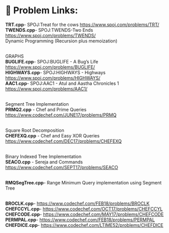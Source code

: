 # 🎃 Problem Links:
<b>TRT.cpp</b>- SPOJ:Treat for the cows https://www.spoj.com/problems/TRT/ <br>
<b>TWENDS.cpp</b>- SPOJ:TWENDS-Two Ends https://www.spoj.com/problems/TWENDS/ <br>
Dynamic Programming (Recursion plus memoization)

<br> GRAPHS
<br><b>BUGLIFE.cpp</b>- SPOJ:BUGLIFE - A Bug’s Life https://www.spoj.com/problems/BUGLIFE/
<br><b>HIGHWAYS.cpp</b>- SPOJ:HIGHWAYS - Highways https://www.spoj.com/problems/HIGHWAYS/
<br><b>AAC1.cpp</b>- SPOJ:AAC1 - Atul and Aastha Chronicles 1 https://www.spoj.com/problems/AAC1/

<br>Segment Tree Implementation
<br><b>PRMQ2.cpp</b> - Chef and Prime Queries https://www.codechef.com/JUNE17/problems/PRMQ

<br>Square Root Decomposition
<br><b>CHEFEXQ.cpp</b> - Chef and Easy XOR Queries https://www.codechef.com/DEC17/problems/CHEFEXQ

<br>Binary Indexed Tree Implementation
<br><b>SEACO.cpp</b> - Sereja and Commands https://www.codechef.com/SEPT17/problems/SEACO

<br><b>RMQSegTree.cpp</b>- Range Minimum Query implementation using Segment Tree

<br><b>BROCLK.cpp</b>-  https://www.codechef.com/FEB18/problems/BROCLK 
<br><b>CHEFCCYL.cpp</b>-  https://www.codechef.com/OCT17/problems/CHEFCCYL
<br><b>CHEFCODE.cpp</b>-  https://www.codechef.com/MAY17/problems/CHEFCODE 
<br><b>PERMPAL.cpp</b>-  https://www.codechef.com/FEB18/problems/PERMPAL
<br><b>CHEFDICE.cpp</b>-  https://www.codechef.com/LTIME52/problems/CHEFDICE

